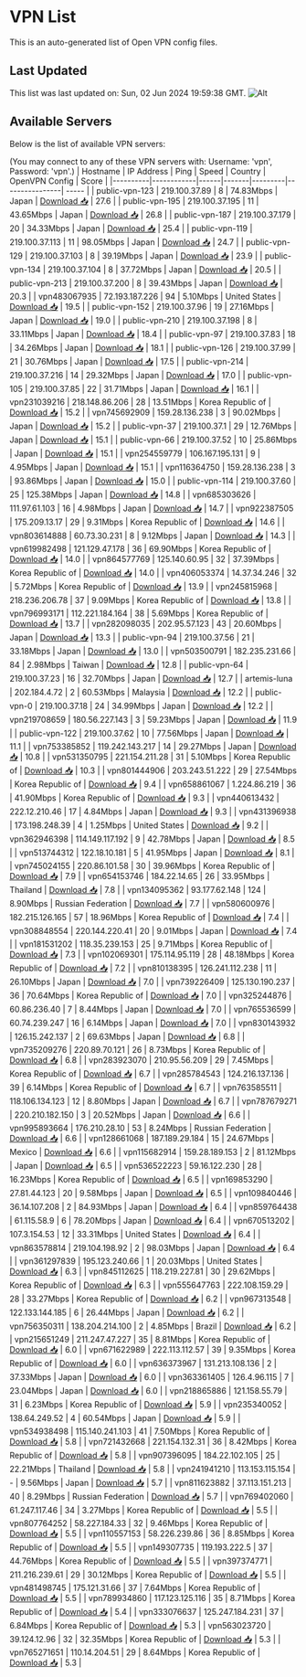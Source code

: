 # VPN List

This is an auto-generated list of Open VPN config files.

## Last Updated

This list was last updated on: Sun, 02 Jun 2024 19:59:38 GMT.
![Alt](https://repobeats.axiom.co/api/embed/186b98318ef1479477931607c1ad7d823f12451f.svg "Repobeats analytics image")

## Available Servers

Below is the list of available VPN servers:

(You may connect to any of these VPN servers with: Username: 'vpn', Password: 'vpn'.)
| Hostname | IP Address | Ping | Speed | Country | OpenVPN Config | Score |
|----------|------------|------|-------|---------|----------------| ----- |
| public-vpn-123 | 219.100.37.89 | 8 | 74.83Mbps | Japan | [Download 📥](./configs/server_0_JP.ovpn) | 27.6 |
| public-vpn-195 | 219.100.37.195 | 11 | 43.65Mbps | Japan | [Download 📥](./configs/server_1_JP.ovpn) | 26.8 |
| public-vpn-187 | 219.100.37.179 | 20 | 34.33Mbps | Japan | [Download 📥](./configs/server_2_JP.ovpn) | 25.4 |
| public-vpn-119 | 219.100.37.113 | 11 | 98.05Mbps | Japan | [Download 📥](./configs/server_3_JP.ovpn) | 24.7 |
| public-vpn-129 | 219.100.37.103 | 8 | 39.19Mbps | Japan | [Download 📥](./configs/server_4_JP.ovpn) | 23.9 |
| public-vpn-134 | 219.100.37.104 | 8 | 37.72Mbps | Japan | [Download 📥](./configs/server_5_JP.ovpn) | 20.5 |
| public-vpn-213 | 219.100.37.200 | 8 | 39.43Mbps | Japan | [Download 📥](./configs/server_6_JP.ovpn) | 20.3 |
| vpn483067935 | 72.193.187.226 | 94 | 5.10Mbps | United States | [Download 📥](./configs/server_7_US.ovpn) | 19.5 |
| public-vpn-152 | 219.100.37.96 | 19 | 27.16Mbps | Japan | [Download 📥](./configs/server_8_JP.ovpn) | 19.0 |
| public-vpn-210 | 219.100.37.198 | 8 | 33.11Mbps | Japan | [Download 📥](./configs/server_9_JP.ovpn) | 18.4 |
| public-vpn-97 | 219.100.37.83 | 18 | 34.26Mbps | Japan | [Download 📥](./configs/server_10_JP.ovpn) | 18.1 |
| public-vpn-126 | 219.100.37.99 | 21 | 30.76Mbps | Japan | [Download 📥](./configs/server_11_JP.ovpn) | 17.5 |
| public-vpn-214 | 219.100.37.216 | 14 | 29.32Mbps | Japan | [Download 📥](./configs/server_12_JP.ovpn) | 17.0 |
| public-vpn-105 | 219.100.37.85 | 22 | 31.71Mbps | Japan | [Download 📥](./configs/server_13_JP.ovpn) | 16.1 |
| vpn231039216 | 218.148.86.206 | 28 | 13.51Mbps | Korea Republic of | [Download 📥](./configs/server_14_KR.ovpn) | 15.2 |
| vpn745692909 | 159.28.136.238 | 3 | 90.02Mbps | Japan | [Download 📥](./configs/server_15_JP.ovpn) | 15.2 |
| public-vpn-37 | 219.100.37.1 | 29 | 12.76Mbps | Japan | [Download 📥](./configs/server_16_JP.ovpn) | 15.1 |
| public-vpn-66 | 219.100.37.52 | 10 | 25.86Mbps | Japan | [Download 📥](./configs/server_17_JP.ovpn) | 15.1 |
| vpn254559779 | 106.167.195.131 | 9 | 4.95Mbps | Japan | [Download 📥](./configs/server_18_JP.ovpn) | 15.1 |
| vpn116364750 | 159.28.136.238 | 3 | 93.86Mbps | Japan | [Download 📥](./configs/server_19_JP.ovpn) | 15.0 |
| public-vpn-114 | 219.100.37.60 | 25 | 125.38Mbps | Japan | [Download 📥](./configs/server_20_JP.ovpn) | 14.8 |
| vpn685303626 | 111.97.61.103 | 16 | 4.98Mbps | Japan | [Download 📥](./configs/server_21_JP.ovpn) | 14.7 |
| vpn922387505 | 175.209.13.17 | 29 | 9.31Mbps | Korea Republic of | [Download 📥](./configs/server_22_KR.ovpn) | 14.6 |
| vpn803614888 | 60.73.30.231 | 8 | 9.12Mbps | Japan | [Download 📥](./configs/server_23_JP.ovpn) | 14.3 |
| vpn619982498 | 121.129.47.178 | 36 | 69.90Mbps | Korea Republic of | [Download 📥](./configs/server_24_KR.ovpn) | 14.0 |
| vpn864577769 | 125.140.60.95 | 32 | 37.39Mbps | Korea Republic of | [Download 📥](./configs/server_25_KR.ovpn) | 14.0 |
| vpn406053374 | 14.37.34.246 | 32 | 5.72Mbps | Korea Republic of | [Download 📥](./configs/server_26_KR.ovpn) | 13.9 |
| vpn245815968 | 218.236.206.78 | 37 | 9.09Mbps | Korea Republic of | [Download 📥](./configs/server_27_KR.ovpn) | 13.8 |
| vpn796993171 | 112.221.184.164 | 38 | 5.69Mbps | Korea Republic of | [Download 📥](./configs/server_28_KR.ovpn) | 13.7 |
| vpn282098035 | 202.95.57.123 | 43 | 20.60Mbps | Japan | [Download 📥](./configs/server_29_JP.ovpn) | 13.3 |
| public-vpn-94 | 219.100.37.56 | 21 | 33.18Mbps | Japan | [Download 📥](./configs/server_30_JP.ovpn) | 13.0 |
| vpn503500791 | 182.235.231.66 | 84 | 2.98Mbps | Taiwan | [Download 📥](./configs/server_31_TW.ovpn) | 12.8 |
| public-vpn-64 | 219.100.37.23 | 16 | 32.70Mbps | Japan | [Download 📥](./configs/server_32_JP.ovpn) | 12.7 |
| artemis-luna | 202.184.4.72 | 2 | 60.53Mbps | Malaysia | [Download 📥](./configs/server_33_MY.ovpn) | 12.2 |
| public-vpn-0 | 219.100.37.18 | 24 | 34.99Mbps | Japan | [Download 📥](./configs/server_34_JP.ovpn) | 12.2 |
| vpn219708659 | 180.56.227.143 | 3 | 59.23Mbps | Japan | [Download 📥](./configs/server_35_JP.ovpn) | 11.9 |
| public-vpn-122 | 219.100.37.62 | 10 | 77.56Mbps | Japan | [Download 📥](./configs/server_36_JP.ovpn) | 11.1 |
| vpn753385852 | 119.242.143.217 | 14 | 29.27Mbps | Japan | [Download 📥](./configs/server_37_JP.ovpn) | 10.8 |
| vpn531350795 | 221.154.211.28 | 31 | 5.10Mbps | Korea Republic of | [Download 📥](./configs/server_38_KR.ovpn) | 10.3 |
| vpn801444906 | 203.243.51.222 | 29 | 27.54Mbps | Korea Republic of | [Download 📥](./configs/server_39_KR.ovpn) | 9.4 |
| vpn658861067 | 1.224.86.219 | 36 | 41.90Mbps | Korea Republic of | [Download 📥](./configs/server_40_KR.ovpn) | 9.3 |
| vpn440613432 | 222.12.210.46 | 17 | 4.84Mbps | Japan | [Download 📥](./configs/server_41_JP.ovpn) | 9.3 |
| vpn431396938 | 173.198.248.39 | 4 | 1.25Mbps | United States | [Download 📥](./configs/server_42_US.ovpn) | 9.2 |
| vpn362946398 | 114.149.117.192 | 9 | 42.78Mbps | Japan | [Download 📥](./configs/server_43_JP.ovpn) | 8.5 |
| vpn513744312 | 122.18.10.181 | 5 | 41.95Mbps | Japan | [Download 📥](./configs/server_44_JP.ovpn) | 8.1 |
| vpn745024155 | 220.86.101.58 | 30 | 39.96Mbps | Korea Republic of | [Download 📥](./configs/server_45_KR.ovpn) | 7.9 |
| vpn654153746 | 184.22.14.65 | 26 | 33.95Mbps | Thailand | [Download 📥](./configs/server_46_TH.ovpn) | 7.8 |
| vpn134095362 | 93.177.62.148 | 124 | 8.90Mbps | Russian Federation | [Download 📥](./configs/server_47_RU.ovpn) | 7.7 |
| vpn580600976 | 182.215.126.165 | 57 | 18.96Mbps | Korea Republic of | [Download 📥](./configs/server_48_KR.ovpn) | 7.4 |
| vpn308848554 | 220.144.220.41 | 20 | 9.01Mbps | Japan | [Download 📥](./configs/server_49_JP.ovpn) | 7.4 |
| vpn181531202 | 118.35.239.153 | 25 | 9.71Mbps | Korea Republic of | [Download 📥](./configs/server_50_KR.ovpn) | 7.3 |
| vpn102069301 | 175.114.95.119 | 28 | 48.18Mbps | Korea Republic of | [Download 📥](./configs/server_51_KR.ovpn) | 7.2 |
| vpn810138395 | 126.241.112.238 | 11 | 26.10Mbps | Japan | [Download 📥](./configs/server_52_JP.ovpn) | 7.0 |
| vpn739226409 | 125.130.190.237 | 36 | 70.64Mbps | Korea Republic of | [Download 📥](./configs/server_53_KR.ovpn) | 7.0 |
| vpn325244876 | 60.86.236.40 | 7 | 8.44Mbps | Japan | [Download 📥](./configs/server_54_JP.ovpn) | 7.0 |
| vpn765536599 | 60.74.239.247 | 16 | 6.14Mbps | Japan | [Download 📥](./configs/server_55_JP.ovpn) | 7.0 |
| vpn830143932 | 126.15.242.137 | 2 | 69.63Mbps | Japan | [Download 📥](./configs/server_56_JP.ovpn) | 6.8 |
| vpn735209276 | 220.89.70.121 | 26 | 8.73Mbps | Korea Republic of | [Download 📥](./configs/server_57_KR.ovpn) | 6.8 |
| vpn283923070 | 210.95.56.209 | 29 | 7.45Mbps | Korea Republic of | [Download 📥](./configs/server_58_KR.ovpn) | 6.7 |
| vpn285784543 | 124.216.137.136 | 39 | 6.14Mbps | Korea Republic of | [Download 📥](./configs/server_59_KR.ovpn) | 6.7 |
| vpn763585511 | 118.106.134.123 | 12 | 8.80Mbps | Japan | [Download 📥](./configs/server_60_JP.ovpn) | 6.7 |
| vpn787679271 | 220.210.182.150 | 3 | 20.52Mbps | Japan | [Download 📥](./configs/server_61_JP.ovpn) | 6.6 |
| vpn995893664 | 176.210.28.10 | 53 | 8.24Mbps | Russian Federation | [Download 📥](./configs/server_62_RU.ovpn) | 6.6 |
| vpn128661068 | 187.189.29.184 | 15 | 24.67Mbps | Mexico | [Download 📥](./configs/server_63_MX.ovpn) | 6.6 |
| vpn115682914 | 159.28.189.153 | 2 | 81.12Mbps | Japan | [Download 📥](./configs/server_64_JP.ovpn) | 6.5 |
| vpn536522223 | 59.16.122.230 | 28 | 16.23Mbps | Korea Republic of | [Download 📥](./configs/server_65_KR.ovpn) | 6.5 |
| vpn169853290 | 27.81.44.123 | 20 | 9.58Mbps | Japan | [Download 📥](./configs/server_66_JP.ovpn) | 6.5 |
| vpn109840446 | 36.14.107.208 | 2 | 84.93Mbps | Japan | [Download 📥](./configs/server_67_JP.ovpn) | 6.4 |
| vpn859764438 | 61.115.58.9 | 6 | 78.20Mbps | Japan | [Download 📥](./configs/server_68_JP.ovpn) | 6.4 |
| vpn670513202 | 107.3.154.53 | 12 | 33.31Mbps | United States | [Download 📥](./configs/server_69_US.ovpn) | 6.4 |
| vpn863578814 | 219.104.198.92 | 2 | 98.03Mbps | Japan | [Download 📥](./configs/server_70_JP.ovpn) | 6.4 |
| vpn361297839 | 195.123.240.66 | 1 | 20.03Mbps | United States | [Download 📥](./configs/server_71_US.ovpn) | 6.3 |
| vpn845112625 | 118.219.227.81 | 30 | 29.62Mbps | Korea Republic of | [Download 📥](./configs/server_72_KR.ovpn) | 6.3 |
| vpn555647763 | 222.108.159.29 | 28 | 33.27Mbps | Korea Republic of | [Download 📥](./configs/server_73_KR.ovpn) | 6.2 |
| vpn967313548 | 122.133.144.185 | 6 | 26.44Mbps | Japan | [Download 📥](./configs/server_74_JP.ovpn) | 6.2 |
| vpn756350311 | 138.204.214.100 | 2 | 4.85Mbps | Brazil | [Download 📥](./configs/server_75_BR.ovpn) | 6.2 |
| vpn215651249 | 211.247.47.227 | 35 | 8.81Mbps | Korea Republic of | [Download 📥](./configs/server_76_KR.ovpn) | 6.0 |
| vpn671622989 | 222.113.112.57 | 39 | 9.35Mbps | Korea Republic of | [Download 📥](./configs/server_77_KR.ovpn) | 6.0 |
| vpn636373967 | 131.213.108.136 | 2 | 37.33Mbps | Japan | [Download 📥](./configs/server_78_JP.ovpn) | 6.0 |
| vpn363361405 | 126.4.96.115 | 7 | 23.04Mbps | Japan | [Download 📥](./configs/server_79_JP.ovpn) | 6.0 |
| vpn218865886 | 121.158.55.79 | 31 | 6.23Mbps | Korea Republic of | [Download 📥](./configs/server_80_KR.ovpn) | 5.9 |
| vpn235340052 | 138.64.249.52 | 4 | 60.54Mbps | Japan | [Download 📥](./configs/server_81_JP.ovpn) | 5.9 |
| vpn534938498 | 115.140.241.103 | 41 | 7.50Mbps | Korea Republic of | [Download 📥](./configs/server_82_KR.ovpn) | 5.8 |
| vpn721432668 | 221.154.132.31 | 36 | 8.42Mbps | Korea Republic of | [Download 📥](./configs/server_83_KR.ovpn) | 5.8 |
| vpn907396095 | 184.22.102.105 | 25 | 22.21Mbps | Thailand | [Download 📥](./configs/server_84_TH.ovpn) | 5.8 |
| vpn241941210 | 113.153.115.154 | - | 9.56Mbps | Japan | [Download 📥](./configs/server_85_JP.ovpn) | 5.7 |
| vpn811623882 | 37.113.151.213 | 40 | 8.29Mbps | Russian Federation | [Download 📥](./configs/server_86_RU.ovpn) | 5.7 |
| vpn769402060 | 61.247.117.46 | 34 | 3.27Mbps | Korea Republic of | [Download 📥](./configs/server_87_KR.ovpn) | 5.5 |
| vpn807764252 | 58.227.184.33 | 32 | 9.46Mbps | Korea Republic of | [Download 📥](./configs/server_88_KR.ovpn) | 5.5 |
| vpn110557153 | 58.226.239.86 | 36 | 8.85Mbps | Korea Republic of | [Download 📥](./configs/server_89_KR.ovpn) | 5.5 |
| vpn149307735 | 119.193.222.5 | 37 | 44.76Mbps | Korea Republic of | [Download 📥](./configs/server_90_KR.ovpn) | 5.5 |
| vpn397374771 | 211.216.239.61 | 29 | 30.12Mbps | Korea Republic of | [Download 📥](./configs/server_91_KR.ovpn) | 5.5 |
| vpn481498745 | 175.121.31.66 | 37 | 7.64Mbps | Korea Republic of | [Download 📥](./configs/server_92_KR.ovpn) | 5.5 |
| vpn789934860 | 117.123.125.116 | 35 | 8.71Mbps | Korea Republic of | [Download 📥](./configs/server_93_KR.ovpn) | 5.4 |
| vpn333076637 | 125.247.184.231 | 37 | 6.84Mbps | Korea Republic of | [Download 📥](./configs/server_94_KR.ovpn) | 5.3 |
| vpn563023720 | 39.124.12.96 | 32 | 32.35Mbps | Korea Republic of | [Download 📥](./configs/server_95_KR.ovpn) | 5.3 |
| vpn765271651 | 110.14.204.51 | 29 | 8.64Mbps | Korea Republic of | [Download 📥](./configs/server_96_KR.ovpn) | 5.3 |
